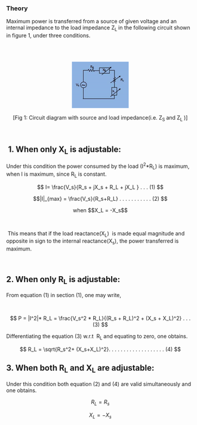 ### Theory
<p>Maximum power is transferred from a source of given voltage and an internal impedance to the load impedance Z<sub>L </sub>in the following circuit shown in figure 1, under three conditions.</p><br>
							<br>
							 <p style="text-align: center;">
                                <img src="images/maximum power main picture.jpg" style="height: 30%; width: 30%;">
								</p>
							<p style="text-align:center">[Fig 1: Circuit diagram with source and load impedance(i.e. Z<sub>S </sub> and Z<sub>L </sub>)]</p><br>
							<h2>&nbsp;1. When only X<sub>L</sub> is adjustable:</h2>
							<p>Under this condition the power consumed by the load (I<sup>2</sup>*R<sub>L</sub>) is maximum, when I is maximum, since R<sub>L </sub>is constant.</p>

$$ I= \frac{V_s}{R_s + jX_s + R_L + jX_L } . . . (1) $$

$$|I|_{max} = \frac{V_s}{R_s+R_L} . . . . . . . . . . . (2) $$

							
<p style="text-align: center;"> when $$X_L = -X_s$$ </p>							
							&nbsp;
							<p>&nbsp;This means that if the load reactance(X<sub>L</sub>)&nbsp; is made equal magnitude and opposite in sign to the internal reactance(X<sub>s</sub>), the power transferred is maximum.</p><br>
							<h2>2. When only R<sub>L</sub> is adjustable: </h2>
							<p>From equation (1) in section (1), one may write,&nbsp; </p><br>


$$ P = |I^2|* R_L = \frac{V_s^2 * R_L}{(R_s + R_L)^2 + (X_s + X_L)^2}  . . . (3) $$


Differentiating the equation (3) w.r.t&nbsp; R<sub>L </sub>and equating to zero, one obtains. 

$$ R_L = \sqrt{R_s^2+ (X_s+X_L)^2}. . . . . . . . . . . . . . . . . . . (4) $$

<h2>3. When both R<sub>L</sub> and X<sub>L</sub> are adjustable: </h2>

							
							
Under this condition both equation (2) and (4) are valid simultaneously and one obtains.      

$$ R_L = R_s $$

$$ X_L = -X_s $$							
								
<script id="MathJax-script" async src="https://cdn.jsdelivr.net/npm/mathjax@3/es5/tex-mml-chtml.js"></script>
